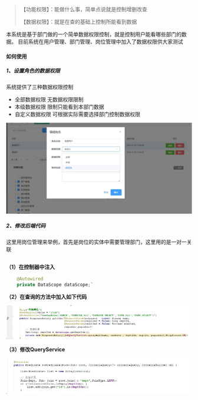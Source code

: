>
>【功能权限】：能做什么事，简单点说就是控制增删改查
> 
>【数据权限】：就是在查的基础上控制所能看到数据

本系统是基于部门做的一个简单数据权限控制，就是控制用户能看哪些部门的数据。
目前系统在用户管理、部门管理、岗位管理中加入了数据权限供大家测试
#### 如何使用
##### 1、设置角色的数据权限
系统提供了三种数据权限控制
- 全部数据权限  无数据权限限制
- 本级数据权限  限制只能看到本部门数据
- 自定义数据权限  可根据实际需要选择部门控制数据权限

![](./_image/2019-04-11-09-43-11.jpg)

##### 2、修改后端代码
这里用岗位管理来举例，首先是岗位的实体中需要管理部门，这里用的是一对一关联
``` java

```

**（1）在控制器中注入**
``` java
    @Autowired
    private DataScope dataScope;`
```
**（2）在查询的方法中加入如下代码**

![](./_image/2019-04-11-09-47-44.jpg)

**（3）修改QueryService**

![](./_image/2019-04-11-09-49-26.jpg)
